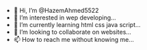 - 👋 Hi, I’m @HazemAhmed5522
- 👀 I’m interested in wep developing...
- 🌱 I’m currently learning html css java script...
- 💞️ I’m looking to collaborate on websites...
- 📫 How to reach me without knowing me...

<!---
HazemAhmed5522/HazemAhmed5522 is a ✨ special ✨ repository because its `README.md` (this file) appears on your GitHub profile.
You can click the Preview link to take a look at your changes.
--->
